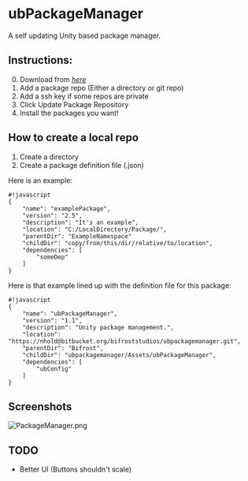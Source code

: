 ubPackageManager
=

A self updating Unity based package manager.

Instructions:
-

0. Download from [*here*](https://bitbucket.org/bifroststudios/ubpackagemanager/downloads/ubPackageManagerV1.0.unitypackage)
1. Add a package repo (Either a directory or git repo)
2. Add a ssh key if some repos are private
3. Click Update Package Repository
4. Install the packages you want!

How to create a local repo
-
1. Create a directory
2. Create a package definition file (.json)

Here is an example:

```
#!javascript
{
    "name": "examplePackage",
    "version": "2.5",
    "description": "It's an example",
    "location": "C:/LocalDirectory/Package/",
    "parentDir": "ExampleNamespace"
    "childDir": "copy/from/this/dir/relative/to/location",
    "dependencies": [
        "someDep"
    ]
}
```

Here is that example lined up with the definition file for this package:

```
#!javascript
{
    "name": "ubPackageManager",
    "version": "1.1",
    "description": "Unity package management.",
    "location": "https://nhold@bitbucket.org/bifroststudios/ubpackagemanager.git",
    "parentDir": "Bifrost",
    "childDir": "ubpackagemanager/Assets/ubPackageManager",
    "dependencies": [
        "ubConfig"
    ]
}
```

Screenshots
-

![PackageManager.png](https://bitbucket.org/repo/EK6epb/images/4288307946-PackageManager.png)

TODO
-
* Better UI (Buttons shouldn't scale)